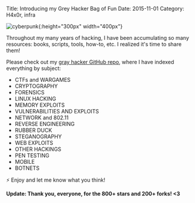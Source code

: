 Title: Introducing my Grey Hacker Bag of Fun
Date: 2015-11-01
Category: H4x0r, infra


![cyberpunk](./cyberpunk/19.jpg){:height="300px" width="400px"}

Throughout my many years of hacking, I have been accumulating so many resources: books, scripts, tools, how-to, etc. I realized it's time to share them!

Please check out my [gray hacker GitHub repo](https://github.com/go-outside-labs/Gray-Hacker-Resources), where I have indexed everything by subject:

* CTFs and WARGAMES
* CRYPTOGRAPHY
* FORENSICS
* LINUX HACKING
* MEMORY EXPLOITS
* VULNERABILITIES AND EXPLOITS
* NETWORK and 802.11
* REVERSE ENGINEERING
* RUBBER DUCK
* STEGANOGRAPHY
* WEB EXPLOITS
* OTHER HACKINGS
* PEN TESTING
* MOBILE
* BOTNETS


⚡️ Enjoy and let me know what you think!

**Update: Thank you, everyone, for the 800+ stars and 200+ forks! <3**

